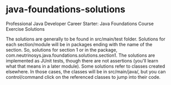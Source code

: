 # java-foundations-solutions
Professional Java Developer Career Starter: Java Foundations Course Exercise Solutions

The solutions are generally to be found in src/main/test folder. Solutions for each section/module will be in packages ending with the name of the section.
So, solutions for section 1 or in the package, com.neutrinosys.java.foundations.solutions.section1.
The solutions are implemented as JUnit tests, though there are not assertions (you'll learn what that means in a later module).
Some solutions refer to classes created elsewhere. In those cases, the classes will be in src/main/java/, but you can control/command click on the referenced
classes to jump into their code.
